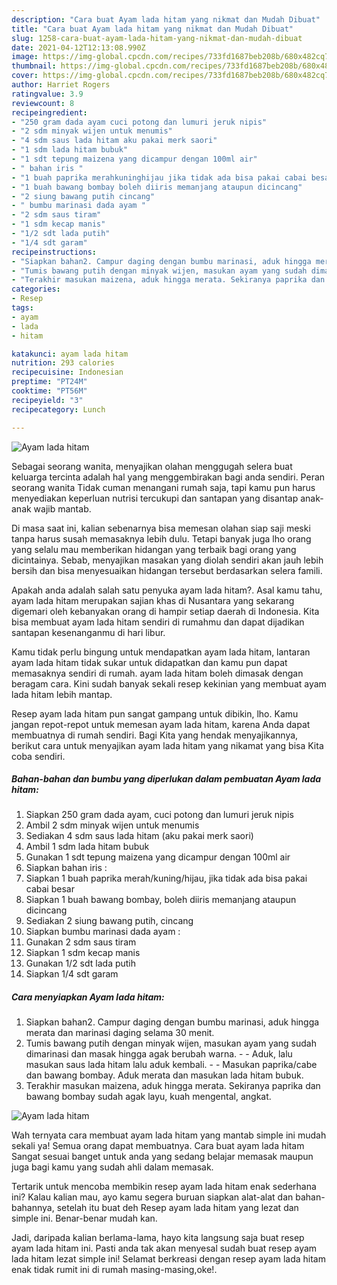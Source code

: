 ```yaml
---
description: "Cara buat Ayam lada hitam yang nikmat dan Mudah Dibuat"
title: "Cara buat Ayam lada hitam yang nikmat dan Mudah Dibuat"
slug: 1258-cara-buat-ayam-lada-hitam-yang-nikmat-dan-mudah-dibuat
date: 2021-04-12T12:13:08.990Z
image: https://img-global.cpcdn.com/recipes/733fd1687beb208b/680x482cq70/ayam-lada-hitam-foto-resep-utama.jpg
thumbnail: https://img-global.cpcdn.com/recipes/733fd1687beb208b/680x482cq70/ayam-lada-hitam-foto-resep-utama.jpg
cover: https://img-global.cpcdn.com/recipes/733fd1687beb208b/680x482cq70/ayam-lada-hitam-foto-resep-utama.jpg
author: Harriet Rogers
ratingvalue: 3.9
reviewcount: 8
recipeingredient:
- "250 gram dada ayam cuci potong dan lumuri jeruk nipis"
- "2 sdm minyak wijen untuk menumis"
- "4 sdm saus lada hitam aku pakai merk saori"
- "1 sdm lada hitam bubuk"
- "1 sdt tepung maizena yang dicampur dengan 100ml air"
- " bahan iris "
- "1 buah paprika merahkuninghijau jika tidak ada bisa pakai cabai besar"
- "1 buah bawang bombay boleh diiris memanjang ataupun dicincang"
- "2 siung bawang putih cincang"
- " bumbu marinasi dada ayam "
- "2 sdm saus tiram"
- "1 sdm kecap manis"
- "1/2 sdt lada putih"
- "1/4 sdt garam"
recipeinstructions:
- "Siapkan bahan2. Campur daging dengan bumbu marinasi, aduk hingga merata dan marinasi daging selama 30 menit."
- "Tumis bawang putih dengan minyak wijen, masukan ayam yang sudah dimarinasi dan masak hingga agak berubah warna.  Aduk, lalu masukan saus lada hitam lalu aduk kembali.  Masukan paprika/cabe dan bawang bombay. Aduk merata dan masukan lada hitam bubuk."
- "Terakhir masukan maizena, aduk hingga merata. Sekiranya paprika dan bawang bombay sudah agak layu, kuah mengental, angkat."
categories:
- Resep
tags:
- ayam
- lada
- hitam

katakunci: ayam lada hitam 
nutrition: 293 calories
recipecuisine: Indonesian
preptime: "PT24M"
cooktime: "PT56M"
recipeyield: "3"
recipecategory: Lunch

---
```



![Ayam lada hitam](https://img-global.cpcdn.com/recipes/733fd1687beb208b/680x482cq70/ayam-lada-hitam-foto-resep-utama.jpg)

Sebagai seorang wanita, menyajikan olahan menggugah selera buat keluarga tercinta adalah hal yang menggembirakan bagi anda sendiri. Peran seorang  wanita Tidak cuman menangani rumah saja, tapi kamu pun harus menyediakan keperluan nutrisi tercukupi dan santapan yang disantap anak-anak wajib mantab.

Di masa  saat ini, kalian sebenarnya bisa memesan olahan siap saji meski tanpa harus susah memasaknya lebih dulu. Tetapi banyak juga lho orang yang selalu mau memberikan hidangan yang terbaik bagi orang yang dicintainya. Sebab, menyajikan masakan yang diolah sendiri akan jauh lebih bersih dan bisa menyesuaikan hidangan tersebut berdasarkan selera famili. 



Apakah anda adalah salah satu penyuka ayam lada hitam?. Asal kamu tahu, ayam lada hitam merupakan sajian khas di Nusantara yang sekarang digemari oleh kebanyakan orang di hampir setiap daerah di Indonesia. Kita bisa membuat ayam lada hitam sendiri di rumahmu dan dapat dijadikan santapan kesenanganmu di hari libur.

Kamu tidak perlu bingung untuk mendapatkan ayam lada hitam, lantaran ayam lada hitam tidak sukar untuk didapatkan dan kamu pun dapat memasaknya sendiri di rumah. ayam lada hitam boleh dimasak dengan beragam cara. Kini sudah banyak sekali resep kekinian yang membuat ayam lada hitam lebih mantap.

Resep ayam lada hitam pun sangat gampang untuk dibikin, lho. Kamu jangan repot-repot untuk memesan ayam lada hitam, karena Anda dapat membuatnya di rumah sendiri. Bagi Kita yang hendak menyajikannya, berikut cara untuk menyajikan ayam lada hitam yang nikamat yang bisa Kita coba sendiri.

<!--inarticleads1-->

##### Bahan-bahan dan bumbu yang diperlukan dalam pembuatan Ayam lada hitam:

1. Siapkan 250 gram dada ayam, cuci potong dan lumuri jeruk nipis
1. Ambil 2 sdm minyak wijen untuk menumis
1. Sediakan 4 sdm saus lada hitam (aku pakai merk saori)
1. Ambil 1 sdm lada hitam bubuk
1. Gunakan 1 sdt tepung maizena yang dicampur dengan 100ml air
1. Siapkan  bahan iris :
1. Siapkan 1 buah paprika merah/kuning/hijau, jika tidak ada bisa pakai cabai besar
1. Siapkan 1 buah bawang bombay, boleh diiris memanjang ataupun dicincang
1. Sediakan 2 siung bawang putih, cincang
1. Siapkan  bumbu marinasi dada ayam :
1. Gunakan 2 sdm saus tiram
1. Siapkan 1 sdm kecap manis
1. Gunakan 1/2 sdt lada putih
1. Siapkan 1/4 sdt garam




<!--inarticleads2-->

##### Cara menyiapkan Ayam lada hitam:

1. Siapkan bahan2. Campur daging dengan bumbu marinasi, aduk hingga merata dan marinasi daging selama 30 menit.
1. Tumis bawang putih dengan minyak wijen, masukan ayam yang sudah dimarinasi dan masak hingga agak berubah warna. -  - Aduk, lalu masukan saus lada hitam lalu aduk kembali. -  - Masukan paprika/cabe dan bawang bombay. Aduk merata dan masukan lada hitam bubuk.
1. Terakhir masukan maizena, aduk hingga merata. Sekiranya paprika dan bawang bombay sudah agak layu, kuah mengental, angkat.
<img src="//assets-global.cpcdn.com/assets/icons/button_play-2c75c40dde080a61004c1f40b05d8f140eaff45d7e9e6481dc71c63d2e7c4909.png" alt="Ayam lada hitam">



Wah ternyata cara membuat ayam lada hitam yang mantab simple ini mudah sekali ya! Semua orang dapat membuatnya. Cara buat ayam lada hitam Sangat sesuai banget untuk anda yang sedang belajar memasak maupun juga bagi kamu yang sudah ahli dalam memasak.

Tertarik untuk mencoba membikin resep ayam lada hitam enak sederhana ini? Kalau kalian mau, ayo kamu segera buruan siapkan alat-alat dan bahan-bahannya, setelah itu buat deh Resep ayam lada hitam yang lezat dan simple ini. Benar-benar mudah kan. 

Jadi, daripada kalian berlama-lama, hayo kita langsung saja buat resep ayam lada hitam ini. Pasti anda tak akan menyesal sudah buat resep ayam lada hitam lezat simple ini! Selamat berkreasi dengan resep ayam lada hitam enak tidak rumit ini di rumah masing-masing,oke!.

